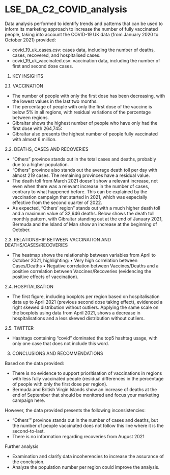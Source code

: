 # LSE_DA_C2_COVID_analysis

Data analysis performed to identify trends and patterns that can be used to inform its marketing approach to increase the number of fully vaccinated people, taking into account the COVID-19 UK data (from January 2020 to October 2021) provided:

- covid_19_uk_cases.csv: cases data, including the number of deaths, cases, recovered, and hospitalised cases.
- covid_19_uk_vaccinated.csv: vaccination data, including the number of first and second dose cases.


1.	KEY INSIGHTS
	
2.1.	VACCINATION
-	The number of people with only the first dose has been decreasing, with the lowest values in the last two months. 
-	The percentage of people with only the first dose of the vaccine is below 5% in all regions, with residual variations of the percentage between regions.
-	Gibraltar shows the highest number of people who have only had the first dose with 264,745:
-	Gibraltar also presents the highest number of people fully vaccinated with almost 6 million. 

2.2.	DEATHS, CASES AND RECOVERIES

-	“Others” province stands out in the total cases and deaths, probably due to a higher population.
-	“Others” province also stands out the average death toll per day with almost 219 cases. The remaining provinces have a residual value.
-	The death toll from March 2021 doesn’t show a relevant increase, not even when there was a relevant increase in the number of cases, contrary to what happened before. This can be explained by the vaccination campaign that started in 2021, which was especially effective from the second quarter of 2022.
-	As expected, “Others’ region” stands out with a much higher death toll and a maximum value of 32,646 deaths. Below shows the death toll monthly pattern, with Gibraltar standing out at the end of January 2021, Bermuda and the Island of Man show an increase at the beginning of October.
 
2.3.	RELATIONSHIP BETWEEN VACCINATION AND DEATHS/CASES/RECOVERIES

-	The heatmap shows the relationship between variables from April to October 2021, highlighting: 
▪	Very high correlation between Cases/Deaths
▪	Negative correlation between Vaccines/Deaths and a positive correlation between Vaccines/Recoveries (evidencing the positive effects of vaccination). 

2.4.	HOSPITALISATION

-	The first figure, including boxplots per region based on hospitalisation data up to April 2021 (previous second dose taking effect), evidenced a right skewed distribution without outliers. Applying the same scale on the boxplots using data from April 2021, shows a decrease in hospitalisations and a less skewed distribution without outliers.
 
2.5.	TWITTER

-	Hashtags containing “covid” dominated the top5 hashtag usage, with only one case that does not include this word.
 

3.	CONCLUSIONS AND RECOMMENDATIONS
	
Based on the data provided:
-	There is no evidence to support prioritisation of vaccinations in regions with less fully vaccinated people (residual differences in the percentage of people with only the first dose per region). 
-	Bermuda and British Virgin Islands show an increase of deaths at the end of September that should be monitored and focus your marketing campaign here.

However, the data provided presents the following inconsistencies:
-	“Others’” province stands out in the number of cases and deaths, but the number of people vaccinated does not follow this line where it is the second-to-last.
-	 There is no information regarding recoveries from August 2021

Further analysis
-	Examination and clarify data incoherencies to increase the assurance of the conclusion.
-	Analyze the population number per region could improve the analysis.
